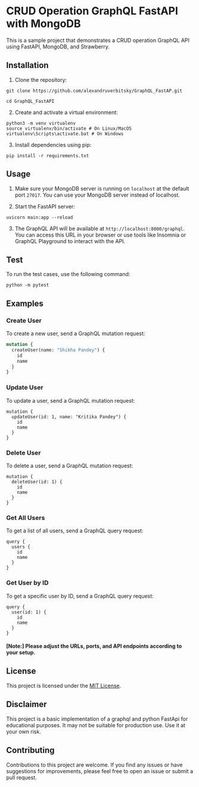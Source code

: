 # CRUD Operation GraphQL FastAPI with MongoDB

This is a sample project that demonstrates a CRUD operation GraphQL API using FastAPI, MongoDB, and Strawberry.

## Installation

1. Clone the repository:
```
git clone https://github.com/alexandruverbitsky/GraphQL_FastAP.git

cd GraphQL_FastAPI
```

2. Create and activate a virtual environment:
```
python3 -m venv virtualenv
source virtualenv/bin/activate # On Linux/MacOS
virtualenv\Scripts\activate.bat # On Windows
```
3. Install dependencies using pip:
```
pip install -r requirements.txt
```

## Usage

1. Make sure your MongoDB server is running on `localhost` at the default port `27017`. You can use your MongoDB server instead of localhost.


2. Start the FastAPI server:
```
uvicorn main:app --reload
```

3. The GraphQL API will be available at `http://localhost:8000/graphql`. You can access this URL in your browser or use tools like Insomnia or GraphQL Playground to interact with the API.

## Test

To run the test cases, use the following command:

```
python -m pytest
```


## Examples

### Create User
To create a new user, send a GraphQL mutation request:

```graphql
mutation {
  createUser(name: "Shikha Pandey") {
    id
    name
  }
}
```
### Update User
To update a user, send a GraphQL mutation request:
```
mutation {
  updateUser(id: 1, name: "Kritika Pandey") {
    id
    name
  }
}
```
### Delete User
To delete a user, send a GraphQL mutation request:
```
mutation {
  deleteUser(id: 1) {
    id
    name
  }
}
```
### Get All Users
To get a list of all users, send a GraphQL query request:
```
query {
  users {
    id
    name
  }
}
```
### Get User by ID
To get a specific user by ID, send a GraphQL query request:
```
query {
  user(id: 1) {
    id
    name
  }
}
```

#### [Note:] Please adjust the URLs, ports, and API endpoints according to your setup.

## License

This project is licensed under the [MIT License](LICENSE).

## Disclaimer

This project is a basic implementation of a graphql and python FastApi for educational purposes. It may not be suitable for production use. Use it at your own risk.

## Contributing

Contributions to this project are welcome. If you find any issues or have suggestions for improvements, please feel free to open an issue or submit a pull request.


